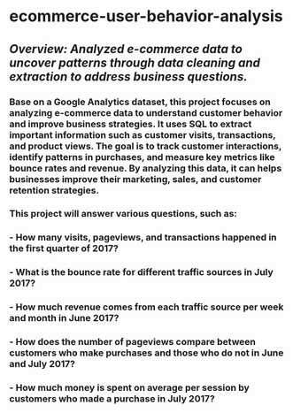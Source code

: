 # ecommerce-user-behavior-analysis
## *Overview: Analyzed e-commerce data to uncover patterns through data cleaning and extraction to address business questions.*
### Base on a Google Analytics dataset, this project focuses on analyzing e-commerce data to understand customer behavior and improve business strategies. It uses SQL to extract important information such as customer visits, transactions, and product views. The goal is to track customer interactions, identify patterns in purchases, and measure key metrics like bounce rates and revenue. By analyzing this data, it can helps businesses improve their marketing, sales, and customer retention strategies.
### This project will answer various questions, such as:
### - How many visits, pageviews, and transactions happened in the first quarter of 2017?
### - What is the bounce rate for different traffic sources in July 2017?
### - How much revenue comes from each traffic source per week and month in June 2017?
### - How does the number of pageviews compare between customers who make purchases and those who do not in June and July 2017?
### - How much money is spent on average per session by customers who made a purchase in July 2017?
